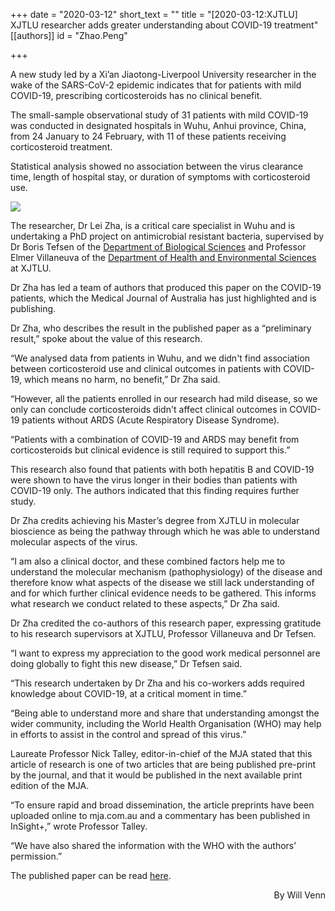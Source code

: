 +++
date = "2020-03-12"
short_text = ""
title = "[2020-03-12:XJTLU] XJTLU researcher adds greater understanding about COVID-19 treatment"
[[authors]]
    id = "Zhao.Peng"

+++

<p>A new study led by a Xi’an Jiaotong-Liverpool University researcher in the wake of the SARS-CoV-2 epidemic indicates that for patients with mild COVID-19, prescribing corticosteroids has no clinical benefit.<br></p><p>The small-sample observational study of 31 patients with mild COVID-19 was conducted in designated hospitals in Wuhu, Anhui province, China, from 24 January to 24 February, with 11 of these patients receiving corticosteroid treatment.</p><p>Statistical analysis showed no association between the virus clearance time, length of hospital stay, or duration of symptoms with corticosteroid use. </p><p><img src="/assets/images/news/2020/03/Stethoscope2.jpg"></p><p>The researcher, Dr Lei Zha, is a critical care specialist in Wuhu and is undertaking a PhD project on antimicrobial resistant bacteria, supervised by Dr Boris Tefsen of the <a href="study/departments/academic-departments/biological-sciences/">Department of Biological Sciences</a> and Professor Elmer Villaneuva of the <a href="study/departments/academic-departments/health-and-environmental-sciences/">Department of Health and Environmental Sciences</a> at XJTLU.</p><p>Dr Zha has led a team of authors that produced this paper on the COVID-19 patients, which the Medical Journal of Australia has just highlighted and is publishing.<br></p><p>Dr Zha, who describes the result in the published paper as a “preliminary result,” spoke about the value of this research.</p><p>“We analysed data from patients in Wuhu, and we didn't find association between corticosteroid use and clinical outcomes in patients with COVID-19, which means no harm, no benefit,” Dr Zha said. <br></p><p>“However, all the patients enrolled in our research had mild disease, so we only can conclude corticosteroids didn't affect clinical outcomes in COVID-19 patients without ARDS (Acute Respiratory Disease Syndrome).</p><p>“Patients with a combination of COVID-19 and ARDS may benefit from corticosteroids but clinical evidence is still required to support this.”<br></p><p>This research also found that patients with both hepatitis B and COVID-19 were shown to have the virus longer in their bodies than patients with COVID-19 only.  The authors indicated that this finding requires further study. </p><p>Dr Zha credits achieving his Master’s degree from XJTLU in molecular bioscience as being the pathway through which he was able to understand molecular aspects of the virus. <br></p><p>“I am also a clinical doctor, and these combined factors help me to understand the molecular mechanism (pathophysiology) of the disease and therefore know what aspects of the disease we still lack understanding of and for which further clinical evidence needs to be gathered. This informs what research we conduct related to these aspects,” Dr Zha said.</p><p>Dr Zha credited the co-authors of this research paper, expressing gratitude to his research supervisors at XJTLU, Professor Villaneuva and Dr Tefsen.<br></p><p>“I want to express my appreciation to the good work medical personnel are doing globally to fight this new disease,” Dr Tefsen said.</p><p>“This research undertaken by Dr Zha and his co-workers adds required knowledge about COVID-19, at a critical moment in time.”<br></p><p>“Being able to understand more and share that understanding amongst the wider community, including the World Health Organisation (WHO) may help in efforts to assist in the control and spread of this virus.”</p><p>Laureate Professor Nick Talley, editor-in-chief of the MJA stated that this article of research is one of two articles that are being published pre-print by the journal, and that it would be published in the next available print edition of the MJA.<br></p><p>“To ensure rapid and broad dissemination, the article preprints have been uploaded online to mja.com.au and a commentary has been published in InSight+,” wrote Professor Talley. </p><p>“We have also shared the information with the WHO with the authors’ permission.” <br></p><p>The published paper can be read <a href="https://www.mja.com.au/system/files/2020-03/mja20.00210_preprint.pdf" target="_blank">here</a>.<a href="https://www.mja.com.au/system/files/2020-03/mja20.00210_preprint.pdf"></a></p><p style="text-align: right;">By Will Venn</p>
